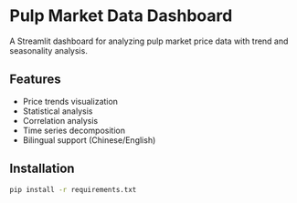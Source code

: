 # Pulp Market Data Dashboard

A Streamlit dashboard for analyzing pulp market price data with trend and seasonality analysis.

## Features
- Price trends visualization
- Statistical analysis
- Correlation analysis
- Time series decomposition
- Bilingual support (Chinese/English)

## Installation
```bash
pip install -r requirements.txt
